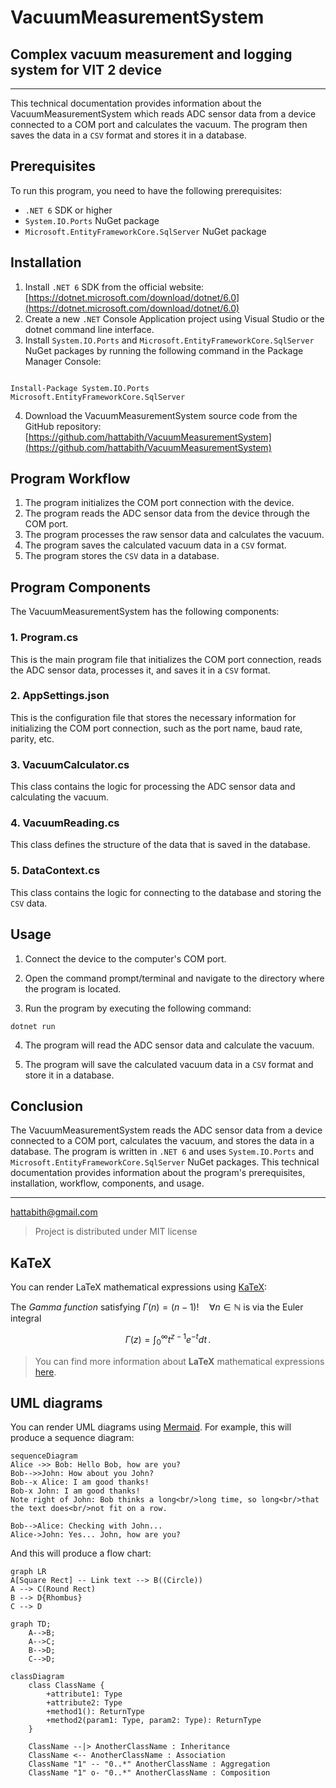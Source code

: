 # VacuumMeasurementSystem   

## Complex vacuum measurement and logging system for VIT 2 device   

---

This technical documentation provides information about the VacuumMeasurementSystem which reads ADC sensor data from a device connected to a COM port and calculates the vacuum. The program then saves the data in a `CSV` format and stores it in a database.

## Prerequisites   

To run this program, you need to have the following prerequisites:

- `.NET 6` SDK or higher   
- `System.IO.Ports` NuGet package   
- `Microsoft.EntityFrameworkCore.SqlServer` NuGet package   

## Installation   

1. Install `.NET 6` SDK from the official website: [https://dotnet.microsoft.com/download/dotnet/6.0](https://dotnet.microsoft.com/download/dotnet/6.0)   
2. Create a new `.NET` Console Application project using Visual Studio or the dotnet command line interface.   
3. Install `System.IO.Ports` and `Microsoft.EntityFrameworkCore.SqlServer` NuGet packages by running the following command in the Package Manager Console:

~~~console

Install-Package System.IO.Ports Microsoft.EntityFrameworkCore.SqlServer   

~~~  

4. Download the VacuumMeasurementSystem source code from the GitHub repository: [https://github.com/hattabith/VacuumMeasurementSystem](https://github.com/hattabith/VacuumMeasurementSystem)   

## Program Workflow   

1. The program initializes the COM port connection with the device.   
2. The program reads the ADC sensor data from the device through the COM port.   
3. The program processes the raw sensor data and calculates the vacuum.   
4. The program saves the calculated vacuum data in a `CSV` format.   
5.  The program stores the `CSV` data in a database.   

## Program Components   

The VacuumMeasurementSystem has the following components:   

### 1. Program.cs

This is the main program file that initializes the COM port connection, reads the ADC sensor data, processes it, and saves it in a `CSV` format.   

### 2. AppSettings.json    

This is the configuration file that stores the necessary information for initializing the COM port connection, such as the port name, baud rate, parity, etc.   

### 3. VacuumCalculator.cs

This class contains the logic for processing the ADC sensor data and calculating the vacuum.   

### 4. VacuumReading.cs   

This class defines the structure of the data that is saved in the database.   

### 5. DataContext.cs   

This class contains the logic for connecting to the database and storing the `CSV` data.   

## Usage

1. Connect the device to the computer's COM port.   

2. Open the command prompt/terminal and navigate to the directory where the program is located.   

3. Run the program by executing the following command:   

~~~console
dotnet run
~~~

4. The program will read the ADC sensor data and calculate the vacuum.   

5. The program will save the calculated vacuum data in a `CSV` format and store it in a database.   

## Conclusion   

The VacuumMeasurementSystem reads the ADC sensor data from a device connected to a COM port, calculates the vacuum, and stores the data in a database. The program is written in `.NET 6` and uses `System.IO.Ports` and `Microsoft.EntityFrameworkCore.SqlServer` NuGet packages. This technical documentation provides information about the program's prerequisites, installation, workflow, components, and usage.   



***
<hattabith@gmail.com>

>Project is distributed under MIT license


## KaTeX

You can render LaTeX mathematical expressions using [KaTeX](https://khan.github.io/KaTeX/):

The *Gamma function* satisfying $\Gamma(n) = (n-1)!\quad\forall n\in\mathbb N$ is via the Euler integral

$$
\Gamma(z) = \int_0^\infty t^{z-1}e^{-t}dt\,.
$$

> You can find more information about **LaTeX** mathematical expressions [here](http://meta.math.stackexchange.com/questions/5020/mathjax-basic-tutorial-and-quick-reference).


## UML diagrams

You can render UML diagrams using [Mermaid](https://mermaidjs.github.io/). For example, this will produce a sequence diagram:

```mermaid
sequenceDiagram
Alice ->> Bob: Hello Bob, how are you?
Bob-->>John: How about you John?
Bob--x Alice: I am good thanks!
Bob-x John: I am good thanks!
Note right of John: Bob thinks a long<br/>long time, so long<br/>that the text does<br/>not fit on a row.

Bob-->Alice: Checking with John...
Alice->John: Yes... John, how are you?
```

And this will produce a flow chart:

```mermaid
graph LR
A[Square Rect] -- Link text --> B((Circle))
A --> C(Round Rect)
B --> D{Rhombus}
C --> D
```

```mermaid
graph TD;
    A-->B;
    A-->C;
    B-->D;
    C-->D;
```

```mermaid
classDiagram
    class ClassName {
        +attribute1: Type
        +attribute2: Type
        +method1(): ReturnType
        +method2(param1: Type, param2: Type): ReturnType
    }

    ClassName --|> AnotherClassName : Inheritance
    ClassName <-- AnotherClassName : Association
    ClassName "1" -- "0..*" AnotherClassName : Aggregation
    ClassName "1" o- "0..*" AnotherClassName : Composition
```
